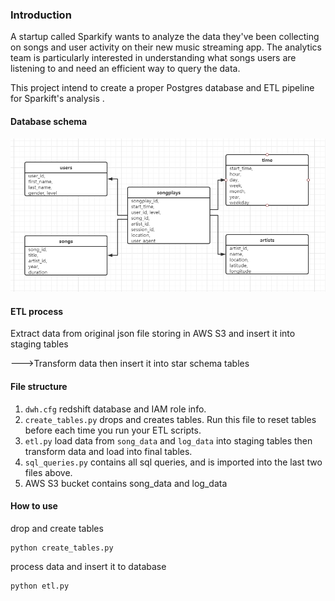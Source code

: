 ### Introduction

A startup called Sparkify wants to analyze the data they've been collecting on songs and user activity on their new music streaming app. The analytics team is particularly interested in understanding what songs users are listening to and need an efficient way to query the data.

This project intend to create a proper Postgres database and ETL pipeline for Sparkift's analysis .



#### Database schema

![](ER.png)



#### ETL process

Extract data from original json file storing in AWS S3 and insert it into staging tables

--->Transform data then insert it into star schema tables 




####  File structure

1. `dwh.cfg` redshift database and IAM role info.
2. `create_tables.py` drops and creates tables.  Run this file to reset tables before each time you run your ETL scripts.
3. `etl.py` load data from `song_data` and `log_data` into staging tables then transform data and load into final tables. 
4. `sql_queries.py` contains all sql queries, and is imported into the last two files above.
5. AWS S3 bucket contains song_data and log_data



#### How to use

drop and create tables

```
python create_tables.py
```

process data and insert it to database

```
python etl.py
```